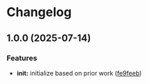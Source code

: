 # Changelog

## 1.0.0 (2025-07-14)


### Features

* **init:** initialize based on prior work ([fe9feeb](https://github.com/ehmpathy/rhachet-artifact/commit/fe9feeb9abff7a92783bc427e408033038bcde4a))
